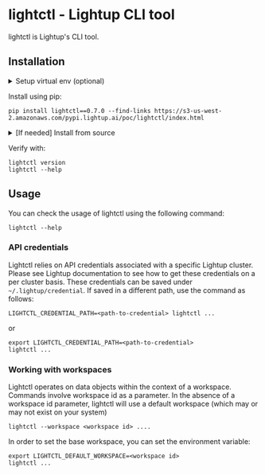 # lightctl - Lightup CLI tool

lightctl is Lightup's CLI tool.

## Installation

<details>
  <summary>Setup virtual env (optional)</summary>

We prefer that lightctl is installed in a virtual environment to isolate from other dependencies on the system:

```
pip install virtualenv
python3 -m venv .lightctl
source .lightctl/bin/activate
```
</details>


Install using pip:
```
pip install lightctl==0.7.0 --find-links https://s3-us-west-2.amazonaws.com/pypi.lightup.ai/poc/lightctl/index.html
```

<details>
  <summary>[If needed] Install from source</summary>

In the very rare case where you would like to install it from source - you can run the following commands:
```
python3 setup.py build
python3 setup.py install
```
</details>

Verify with:

```
lightctl version
lightctl --help
```

## Usage

You can check the usage of lightctl using the following command:

```lightctl --help```

### API credentials

Lightctl relies on API credentials associated with a specific Lightup cluster. Please see Lightup documentation to see how to get these credentials on a per cluster basis. These credentials can be saved under `~/.lightup/credential`. If saved in a different path, use the command as follows:

```LIGHTCTL_CREDENTIAL_PATH=<path-to-credential> lightctl ...```

or

```
export LIGHTCTL_CREDENTIAL_PATH=<path-to-credential>
lightctl ...
```

### Working with workspaces

Lightctl operates on data objects within the context of a workspace. Commands involve workspace id as a parameter. In the absence of a workspace id parameter, lightctl will use a default workspace (which may or may not exist on your system)

```
lightctl --workspace <workspace id> ....
```


In order to set the base workspace, you can set the environment variable:
```
export LIGHTCTL_DEFAULT_WORKSPACE=<workspace id>
lightctl ...
```
